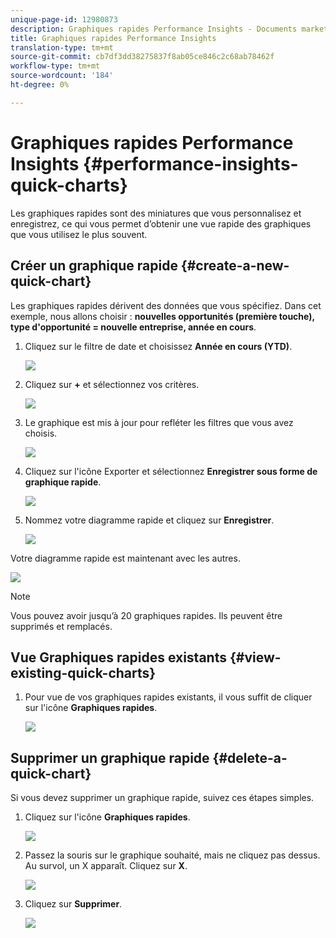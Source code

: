 ```yaml
---
unique-page-id: 12980873
description: Graphiques rapides Performance Insights - Documents marketing - Documentation sur les produits
title: Graphiques rapides Performance Insights
translation-type: tm+mt
source-git-commit: cb7df3dd38275837f8ab05ce846c2c68ab78462f
workflow-type: tm+mt
source-wordcount: '184'
ht-degree: 0%

---
```



# Graphiques rapides Performance Insights {#performance-insights-quick-charts}

Les graphiques rapides sont des miniatures que vous personnalisez et enregistrez, ce qui vous permet d’obtenir une vue rapide des graphiques que vous utilisez le plus souvent.

## Créer un graphique rapide {#create-a-new-quick-chart}

Les graphiques rapides dérivent des données que vous spécifiez. Dans cet exemple, nous allons choisir : **nouvelles opportunités (première touche), type d&#39;opportunité = nouvelle entreprise, année en cours**.

1. Cliquez sur le filtre de date et choisissez **Année en cours (YTD)**.

   ![](assets/1-2.png)

1. Cliquez sur **+** et sélectionnez vos critères.

   ![](assets/2-2.png)

1. Le graphique est mis à jour pour refléter les filtres que vous avez choisis.

   ![](assets/3-3.png)

1. Cliquez sur l&#39;icône Exporter et sélectionnez **Enregistrer sous forme de graphique rapide**.

   ![](assets/4-2.png)

1. Nommez votre diagramme rapide et cliquez sur **Enregistrer**.

   ![](assets/5-3.png)

Votre diagramme rapide est maintenant avec les autres.

![](assets/6-3.png)

>[!NOTE]
>
>Vous pouvez avoir jusqu’à 20 graphiques rapides. Ils peuvent être supprimés et remplacés.

## Vue Graphiques rapides existants {#view-existing-quick-charts}

1. Pour vue de vos graphiques rapides existants, il vous suffit de cliquer sur l&#39;icône **Graphiques rapides**.

   ![](assets/7-1.png)

## Supprimer un graphique rapide {#delete-a-quick-chart}

Si vous devez supprimer un graphique rapide, suivez ces étapes simples.

1. Cliquez sur l&#39;icône **Graphiques rapides**.

   ![](assets/8-1.png)

1. Passez la souris sur le graphique souhaité, mais ne cliquez pas dessus. Au survol, un X apparaît. Cliquez sur **X**.

   ![](assets/9-2.png)

1. Cliquez sur **Supprimer**.

   ![](assets/10-1.png)
